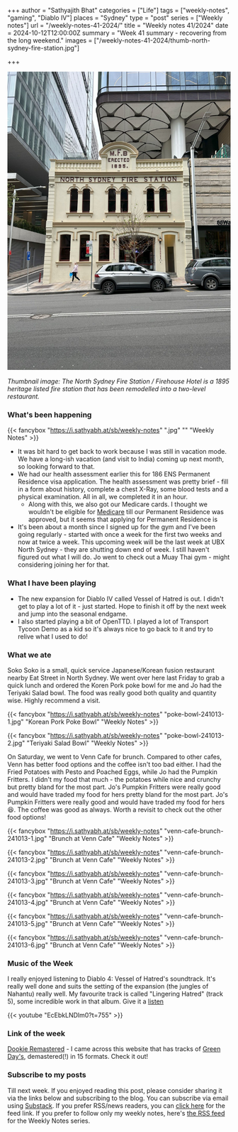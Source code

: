 +++
author = "Sathyajith Bhat"
categories = ["Life"]
tags = ["weekly-notes", "gaming", "Diablo IV"]
places = "Sydney"
type = "post"
series = ["Weekly notes"]
url = "/weekly-notes-41-2024/"
title = "Weekly notes 41/2024"
date = 2024-10-12T12:00:00Z
summary = "Week 41 summary - recovering from the long weekend."
images = ["/weekly-notes-41-2024/thumb-north-sydney-fire-station.jpg"]

+++

![](thumb-north-sydney-fire-station.jpg)

_Thumbnail image: The North Sydney Fire Station / Firehouse Hotel is a 1895 heritage listed fire station that has been remodelled into a two-level restaurant._ 

### What's been happening

{{< fancybox "https://i.sathyabh.at/sb/weekly-notes" ".jpg" "" "Weekly Notes" >}}

* It was bit hard to get back to work because I was still in vacation mode. We have a long-ish vacation (and visit to India) coming up next month, so looking forward to that.
* We had our health assessment earlier this for 186 ENS Permanent Residence visa application. The health assessment was pretty brief - fill in a form about history, complete a chest X-Ray, some blood tests and a physical examination. All in all, we completed it in an hour.
  * Along with this, we also got our Medicare cards. I thought we wouldn't be eligible for [Medicare](https://en.wikipedia.org/wiki/Medicare_(Australia)) till our Permanent Residence was approved, but it seems that applying for Permanent Residence is 
* It's been about a month since I signed up for the gym and I've been going regularly - started with once a week for the first two weeks and now at twice a week. This upcoming week will be the last week at UBX North Sydney - they are shutting down end of week. I still haven't figured out what I will do. Jo went to check out a Muay Thai gym - might considering joining her for that.


### What I have been playing

* The new expansion for Diablo IV called Vessel of Hatred is out. I didn't get to play a lot of it - just started. Hope to finish it off by the next week and jump into the seasonal endgame. 
* I also started playing a bit of OpenTTD. I played a lot of Transport Tycoon Demo as a kid so it's always nice to go back to it and try to relive what I used to do! 

### What we ate

Soko Soko is a small, quick service Japanese/Korean fusion restaurant nearby Eat Street in North Sydney. We went over here last Friday to grab a quick lunch and ordered the Koren Pork poke bowl for me and Jo had the Teriyaki Salad bowl. The food was really good both quality and quantity wise. Highly recommend a visit.

  {{< fancybox "https://i.sathyabh.at/sb/weekly-notes" "poke-bowl-241013-1.jpg" "Korean Pork Poke Bowl" "Weekly Notes" >}}

  {{< fancybox "https://i.sathyabh.at/sb/weekly-notes" "poke-bowl-241013-2.jpg" "Teriyaki Salad Bowl" "Weekly Notes" >}}

On Saturday, we went to Venn Cafe for brunch. Compared to other cafes, Venn has better food options and the coffee isn't too bad either. I had the Fried Potatoes with Pesto and Poached Eggs, while Jo had the Pumpkin Fritters. I didn't my food that much - the potatoes while nice and crunchy but pretty bland for the most part. Jo's Pumpkin Fritters were really good and would have traded my food for hers pretty bland for the most part. Jo's Pumpkin Fritters were really good and would have traded my food for hers 😆. The coffee was good as always. Worth a revisit to check out the other food options!

  {{< fancybox "https://i.sathyabh.at/sb/weekly-notes" "venn-cafe-brunch-241013-1.jpg" "Brunch at Venn Cafe" "Weekly Notes" >}}

  {{< fancybox "https://i.sathyabh.at/sb/weekly-notes" "venn-cafe-brunch-241013-2.jpg" "Brunch at Venn Cafe" "Weekly Notes" >}}

  {{< fancybox "https://i.sathyabh.at/sb/weekly-notes" "venn-cafe-brunch-241013-3.jpg" "Brunch at Venn Cafe" "Weekly Notes" >}}

  {{< fancybox "https://i.sathyabh.at/sb/weekly-notes" "venn-cafe-brunch-241013-4.jpg" "Brunch at Venn Cafe" "Weekly Notes" >}}

  {{< fancybox "https://i.sathyabh.at/sb/weekly-notes" "venn-cafe-brunch-241013-5.jpg" "Brunch at Venn Cafe" "Weekly Notes" >}}

  {{< fancybox "https://i.sathyabh.at/sb/weekly-notes" "venn-cafe-brunch-241013-6.jpg" "Brunch at Venn Cafe" "Weekly Notes" >}}

### Music of the Week

I really enjoyed listening to Diablo 4: Vessel of Hatred's soundtrack. It's really well done and suits the setting of the expansion (the jungles of Nahantu) really well. My favourite track is called "Lingering Hatred" (track 5), some incredible work in that album. Give it a [listen](https://youtu.be/EcEbkLNDlm0?t=755)

  {{< youtube "EcEbkLNDlm0?t=755" >}}

### Link of the week

[Dookie Remastered](https://www.dookiedemastered.com/) - I came across this website that has tracks of [Green Day's](https://open.spotify.com/artist/7oPftvlwr6VrsViSDV7fJY?si=MLmLfjhwSVqirt43io9i4Q), demastered(!) in 15 formats. Check it out!  

### Subscribe to my posts

Till next week. If you enjoyed reading this post, please consider sharing it via the links below and subscribing to the blog. You can subscribe via email using [Substack](https://sathyabhat.substack.com/). If you prefer RSS/news readers, you can [click here](https://sathyabh.at/index.xml) for the feed link. If you prefer to follow only my weekly notes, here's [the RSS feed](https://sathyabh.at/series/weekly-notes/index.xml) for the Weekly Notes series. 
